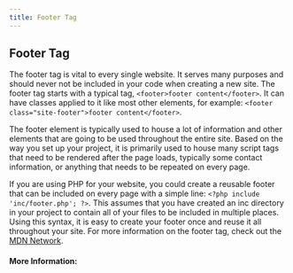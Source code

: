 ```yaml
---
title: Footer Tag
---
```

## Footer Tag

The footer tag is vital to every single website. It serves many purposes and should never not be included in your code when creating a new site. The footer tag starts with a typical tag, `<footer>footer content</footer>`. It can have classes applied to it like most other elements, for example: `<footer class="site-footer">footer content</footer>`.

The footer element is typically used to house a lot of information and other elements that are going to be used throughout the entire site. Based on the way you set up your project, it is primarily used to house many script tags that need to be rendered after the page loads, typically some contact information, or anything that needs to be repeated on every page. 

If you are using PHP for your website, you could create a reusable footer that can be included on every page with a simple line: `<?php include 'inc/footer.php'; ?>`. This assumes that you have created an inc directory in your project to contain all of your files to be included in multiple places. Using this syntax, it is easy to create your footer once and reuse it all throughout your site. For more information on the footer tag, check out the [MDN Network](https://developer.mozilla.org/en-US/docs/Web/HTML/Element/footer).

<!-- The article goes here, in GitHub-flavored Markdown. Feel free to add YouTube videos, images, and CodePen/JSBin embeds  -->

#### More Information:
<!-- Please add any articles you think might be helpful to read before writing the article -->



